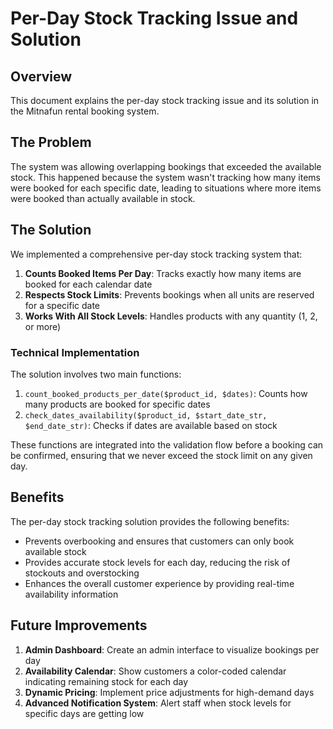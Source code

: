 # Per-Day Stock Tracking Issue and Solution

## Overview

This document explains the per-day stock tracking issue and its solution in the Mitnafun rental booking system.

## The Problem

The system was allowing overlapping bookings that exceeded the available stock. This happened because the system wasn't tracking how many items were booked for each specific date, leading to situations where more items were booked than actually available in stock.

## The Solution

We implemented a comprehensive per-day stock tracking system that:

1. **Counts Booked Items Per Day**: Tracks exactly how many items are booked for each calendar date
2. **Respects Stock Limits**: Prevents bookings when all units are reserved for a specific date
3. **Works With All Stock Levels**: Handles products with any quantity (1, 2, or more)

### Technical Implementation

The solution involves two main functions:

1. `count_booked_products_per_date($product_id, $dates)`: Counts how many products are booked for specific dates
2. `check_dates_availability($product_id, $start_date_str, $end_date_str)`: Checks if dates are available based on stock

These functions are integrated into the validation flow before a booking can be confirmed, ensuring that we never exceed the stock limit on any given day.

## Benefits

The per-day stock tracking solution provides the following benefits:

* Prevents overbooking and ensures that customers can only book available stock
* Provides accurate stock levels for each day, reducing the risk of stockouts and overstocking
* Enhances the overall customer experience by providing real-time availability information

## Future Improvements

1. **Admin Dashboard**: Create an admin interface to visualize bookings per day
2. **Availability Calendar**: Show customers a color-coded calendar indicating remaining stock for each day
3. **Dynamic Pricing**: Implement price adjustments for high-demand days
4. **Advanced Notification System**: Alert staff when stock levels for specific days are getting low